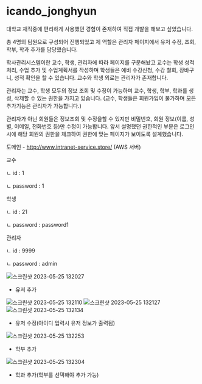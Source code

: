 # icando_jonghyun

대학교 재직중에 편리하게 사용했던 경험이 존재하여 직접 개발을 해보고 싶었습니다.

총 4명의 팀원으로 구성되어 진행되었고
제 역할은 관리자 페이지에서 유저 수정, 조회, 학부, 학과 추가를 담당했습니다.

학사관리시스템이란 교수, 학생, 관리자에 따라 페이지를 구분해놨고 
교수는 학생 성적 처리, 수업 추가 및 수업계획서를 작성하며 
학생들은 예비 수강신청, 수강 철회, 장바구니, 성적 확인을 할 수 있습니다. 
교수와 학생 외로는 관리자가 존재합니다. 

관리자는 교수, 학생 모두의 정보 조회 및 수정이 가능하며 
교수, 학생, 학부, 학과를 생성, 삭제할 수 있는 권한을 가지고 있습니다.
(교수, 학생들은 회원가입이 불가하며 모든 추가기능은 관리자가 가능합니다.)

관리자가 아닌 회원들은 정보조회 및 수정을할 수 있지만 
비밀번호, 회원 정보(이름, 성별, 이메일, 전화번호 등)만 수정이 가능합니다. 
앞서 설명했던 권한적인 부분은 로그인시에 해당 회원의 권한을 체크하여 권한에 맞는 페이지가 보이도록 설계했습니다.

도메인 - http://www.intranet-service.store/ (AWS 서버)

교수 

ㄴ id : 1

ㄴ password : 1

학생

ㄴ id : 21

ㄴ password : password1

관리자 

ㄴ id : 9999

ㄴ password : admin

![스크린샷 2023-05-25 132027](https://github.com/Limjonghyun97/intranet_jonghyun/assets/111953889/68065bdb-6ff3-46f2-b1d3-5bfcc329622a)
- 유저 추가

![스크린샷 2023-05-25 132110](https://github.com/Limjonghyun97/intranet_jonghyun/assets/111953889/0c97c939-551a-4dbc-af76-e24b40b66146)
![스크린샷 2023-05-25 132127](https://github.com/Limjonghyun97/intranet_jonghyun/assets/111953889/d9792a69-0d34-4d6d-a31f-f0b9ff1e5315)
![스크린샷 2023-05-25 132134](https://github.com/Limjonghyun97/intranet_jonghyun/assets/111953889/f1fea960-76d5-41d6-aafd-c4146fd1102b)
- 유저 수정(아이디 입력시 유저 정보가 출력됨)

![스크린샷 2023-05-25 132253](https://github.com/Limjonghyun97/intranet_jonghyun/assets/111953889/f58dae21-082f-45ea-ad20-a64a03df6f35)
- 학부 추가

![스크린샷 2023-05-25 132304](https://github.com/Limjonghyun97/intranet_jonghyun/assets/111953889/8c58edfc-9981-4ec4-a328-845081702358)
- 학과 추가(학부를 선택해야 추가 가능)
